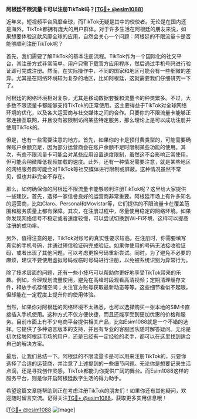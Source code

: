 **阿根廷不限流量卡可以注册TikTok吗？[[TG💪+ @esim1088](https://t.me/s/esim1088)]**

近年来，短视频平台风靡全球，而TikTok无疑是其中的佼佼者。无论是在国内还是海外，TikTok都拥有庞大的用户群体。对于许多生活在阿根廷的朋友来说，如果想要体验这款风靡全球的应用，自然会关心一个问题：阿根廷的不限流量卡是否能够顺利注册TikTok呢？

首先，我们需要了解TikTok的基本注册流程。TikTok作为一个国际化的社交平台，其注册方式非常简单。用户只需下载官方应用程序，然后通过手机号码进行验证即可完成注册。然而，在实际操作中，不同的国家和地区可能会有一些细微的差异。尤其是在网络环境较为复杂的地区，比如阿根廷，这就需要我们仔细研究一下了。

阿根廷的网络环境相对复杂，尤其是移动数据套餐和流量卡的种类繁多。不过，大多数不限流量卡都能够支持TikTok的正常使用。这主要得益于TikTok对全球网络环境的优化，以及各大运营商与社交媒体之间的合作。只要你的不限流量卡能够正常连接互联网，并且没有被限制访问某些特定服务，那么理论上是可以成功注册并使用TikTok的。

但是，也有一些需要注意的地方。首先，如果你的卡是预付费类型的，可能需要确保账户余额充足，因为部分运营商会在账户余额不足时限制某些功能的使用。其次，有些不限流量卡可能会对某些应用设置速度限制，虽然这不会影响正常使用，但可能会稍微降低视频加载的速度。此外，还有一种情况需要注意，就是某些地区的网络服务商可能会对TikTok等社交媒体进行限制或屏蔽。这种情况虽然不常见，但也并非完全不存在。

那么，如何确保你的阿根廷不限流量卡能够顺利注册TikTok呢？这里给大家提供一些建议。首先，选择一家信誉良好的运营商非常重要。阿根廷市场上有许多知名的运营商，比如Claro、Personal和Movistar等，它们提供的不限流量卡在覆盖范围和服务质量上都有保障。其次，在注册过程中，尽量使用稳定的网络环境。如果你发现网络信号不稳定或者速度较慢，可以尝试切换到Wi-Fi环境，这样可以提高注册的成功率。

另外，值得注意的是，TikTok对账号的真实性要求较高。在注册时，你需要填写真实的手机号码，并通过短信验证码完成验证。如果你使用的号码无法接收验证码，或者出现了其他问题，可以考虑更换号码重新尝试。同时，为了避免不必要的麻烦，建议不要使用虚拟号码或临时号码进行注册，以免被系统识别为异常行为。

除了技术层面的问题，还有一些小技巧可以帮助你更好地享受TikTok带来的乐趣。例如，合理规划流量使用，避免在高峰时段观看高清视频；定期清理缓存文件，释放手机存储空间；关注官方账号获取最新动态等等。这些细节看似不起眼，但却能在一定程度上提升你的使用体验。

当然，如果你对阿根廷的网络环境不太熟悉，也可以选择购买一张本地的SIM卡直接插入手机使用。这种方式不仅方便快捷，而且还能享受到更加优惠的价格和服务。目前市面上有不少电商平台提供相关产品，比如Esim1088就是一个不错的选择。它提供了多种语言版本的支持，并且有专业的客服团队随时解答疑问。无论是初次接触阿根廷市场的用户，还是已经有一定经验的老手，都可以在这里找到适合自己的解决方案。

最后，让我们总结一下。阿根廷的不限流量卡是可以用来注册TikTok的，只要你选择了合适的运营商，并注意了上述提到的一些细节问题。无论你是想要记录生活点滴，还是寻找创作灵感，TikTok都能为你提供广阔的舞台。而Esim1088这样的服务平台，则是你开启阿根廷数字生活的得力助手。

希望这篇文章能帮助到正在考虑注册TikTok的朋友们！如果你还有其他疑问，欢迎随时留言交流。记得关注[TG💪+ @esim1088](https://t.me/s/esim1088)，获取更多实用信息哦！

[[TG💪+ @esim1088](https://t.me/s/esim1088) ![Image](https://i.postimg.cc/4NQfJmqS/Snipaste-2025-05-13-00-14-12.png)]